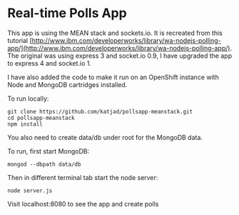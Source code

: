 Real-time Polls App
===================

This app is using the MEAN stack and sockets.io. It is recreated from this tutorial [http://www.ibm.com/developerworks/library/wa-nodejs-polling-app/](http://www.ibm.com/developerworks/library/wa-nodejs-polling-app/). The original was using express 3 and socket.io 0.9, I have upgraded the app to express 4 and socket.io 1.

I have also added the code to make it run on an OpenShift instance with Node and MongoDB cartridges installed. 

To run locally: 
```
git clone https://github.com/katjad/pollsapp-meanstack.git
cd pollsapp-meanstack
npm install
```
You also need to create data/db under root for the MongoDB data. 

To run, first start MongoDB:
```
mongod --dbpath data/db
```
Then in different terminal tab start the node server:
```
node server.js
```

Visit localhost:8080 to see the app and create polls




